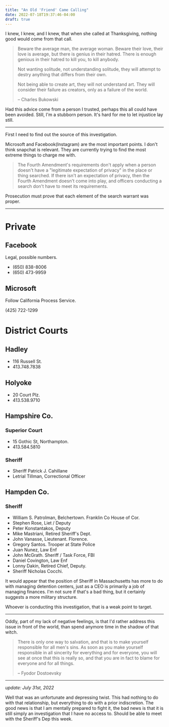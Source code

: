 ```yaml
---
title: "An Old 'Friend' Came Calling"
date: 2022-07-18T19:37:46-04:00
draft: true
---
```



I knew, I knew, and I knew, that when she called at Thanksgiving, nothing good would come from that call. 

> Beware the average man, the average woman. Beware their love, their love is average, but there is genius in their hatred. There is enough genious in their hatred to kill you, to kill anybody.  
>
> Not wanting solitude, not understanding solitude, they will attempt to destry anything that differs from their own. 
>
> Not being able to create art, they will not understand art. They will consider their failure as creators, only as a failure of the world.
>
> &ndash; Charles Bukowski

Had this advice come from a person I trusted, perhaps this all could have been avoided. Still, I'm a stubborn person. It's hard for me to let injustice lay still. 

-------

First I need to find out the source of this investigation. 

Microsoft and Facebook(Instagram) are the most important points. I don't think snapchat is relevant. They are currently trying to find the most extreme things to charge me with. 

> The Fourth Amendment's requirements don't apply when a person doesn't have a "legitimate expectation of privacy" in the place or thing searched. If there isn't an expectation of privacy, then the Fourth Amendment doesn't come into play, and officers conducting a search don't have to meet its requirements.

Prosecution must prove that each element of the search warrant was proper. 

--------

# Private

## Facebook

Legal, possible numbers.

* (650) 838-8006
* (650) 473-9959

## Microsoft

Follow California Process Service. 

(425) 722-1299


# District Courts

## Hadley
* 116 Russell St.
* 413.748.7838
## Holyoke
* 20 Court Plz.
* 413.538.9710

## Hampshire Co. 
### Superior Court
* 15 Gothic St, Northampton.
* 413.584.5810
### Sheriff
* Sheriff Patrick J. Cahillane
* Letrial Tillman, Correctional Officer
    
## Hampden Co. 
### Sheriff
* William S. Patrolman, Belchertown. Franklin Co House of Cor.
* Stephen Rose, Liet / Deputy
* Peter Konstantakos, Deputy
* Mike Mastriani, Retired Sheriff's Dept.
* John Vanasse, Lieutenant. Florence. 
* Gregory Santos. Trooper at State Police
* Juan Nunez, Law Enf
* John McGrath. Sheriff / Task Force, FBI
* Daniel Covington, Law Enf
* Lonny Dakin, Retired Chief, Deputy. 
* Sheriff Nicholas Cocchi.

It would appear that the position of Sheriff in Massachusetts has more to do with managing detention centers, just as a CEO is primarily a job of managing finances. I'm not sure if that's a bad thing, but it certainly suggests a more military structure. 

Whoever is conducting this investigation, that is a weak point to target. 

-------

Oddly, part of my lack of negative feelings, is that I'd rather address this issue in front of the world, than spend anymore time in the shadow of that witch. 




> There is only one way to salvation, and that is to make yourself responsible for all men's sins. As soon as you make yourself responsible in all sincerity for everything and for everyone, you will see at once that this is really so, and that you are in fact to blame for everyone and for all things.
>
> &ndash; Fyodor Dostoevsky

------

*update: July 31st, 2022*

Well that was an unfortunate and depressing twist. This had nothing to do with that relationship, but everything to do with a prior indiscretion. The good news is that I am mentally prepared to fight it, the bad news is that it is still simply an investigation that I have no access to. Should be able to meet with the Sheriff's Dep this week. 
